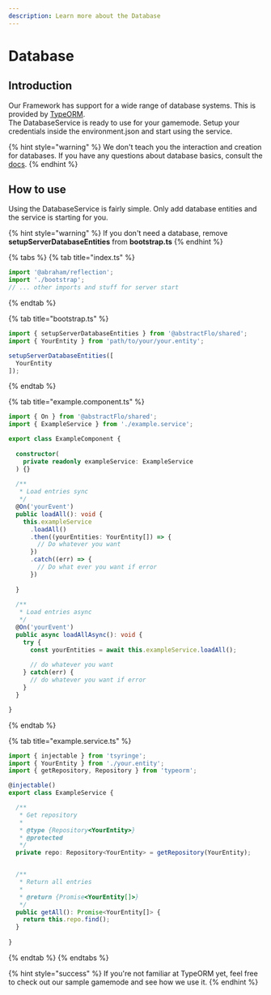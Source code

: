 ```yaml
---
description: Learn more about the Database
---
```


# Database

## Introduction

Our Framework has support for a wide range of database systems. This is provided by [TypeORM](https://typeorm.io/#/).  
The DatabaseService is ready to use for your gamemode. Setup your credentials inside the environment.json and start using the service.

{% hint style="warning" %}
We don't teach you the interaction and creation for databases. If you have any questions about database basics, consult the [docs](https://typeorm.io/#/).
{% endhint %}

## How to use

Using the DatabaseService is fairly simple. Only add database entities and the service is starting for you.

{% hint style="warning" %}
If you don't need a database, remove **setupServerDatabaseEntities** from **bootstrap.ts**
{% endhint %}

{% tabs %}
{% tab title="index.ts" %}
```typescript
import '@abraham/reflection';
import './bootstrap';
// ... other imports and stuff for server start
```
{% endtab %}

{% tab title="bootstrap.ts" %}
```typescript
import { setupServerDatabaseEntities } from '@abstractFlo/shared';
import { YourEntity } from 'path/to/your/your.entity';

setupServerDatabaseEntities([
  YourEntity
]);
```
{% endtab %}

{% tab title="example.component.ts" %}
```typescript
import { On } from '@abstractFlo/shared';
import { ExampleService } from './example.service';

export class ExampleComponent {
  
  constructor(
    private readonly exampleService: ExampleService
  ) {}
  
  /**
   * Load entries sync
   */
  @On('yourEvent')
  public loadAll(): void {
    this.exampleService
      .loadAll()
      .then((yourEntities: YourEntity[]) => {
        // Do whatever you want
      })
      .catch((err) => {
        // Do what ever you want if error
      })
    
  }
  
  /**
   * Load entries async
   */
  @On('yourEvent')
  public async loadAllAsync(): void {
    try {
      const yourEntities = await this.exampleService.loadAll();
      
      // do whatever you want
    } catch(err) {
      // do whatever you want if error
    }
  }

}

```
{% endtab %}

{% tab title="example.service.ts" %}
```typescript
import { injectable } from 'tsyringe';
import { YourEntity } from './your.entity';
import { getRepository, Repository } from 'typeorm';

@injectable()
export class ExampleService {

  /**
   * Get repository
   *
   * @type {Repository<YourEntity>}
   * @protected
   */
  private repo: Repository<YourEntity> = getRepository(YourEntity);


  /**
   * Return all entries
   *
   * @return {Promise<YourEntity[]>}
   */
  public getAll(): Promise<YourEntity[]> {
    return this.repo.find();
  }
  
}

```
{% endtab %}
{% endtabs %}

{% hint style="success" %}
If you're not familiar at TypeORM yet, feel free to check out our sample gamemode and see how we use it.
{% endhint %}

